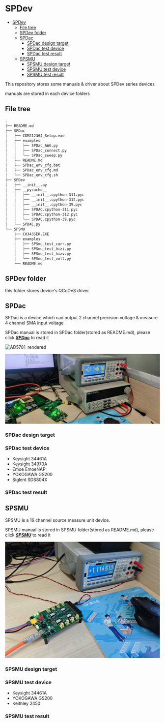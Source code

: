 # SPDev

- [SPDev](#spdev)
  - [File tree](#file-tree)
  - [SPDev folder](#spdev-folder)
  - [SPDac](#spdac)
    - [SPDac design target](#spdac-design-target)
    - [SPDac test device](#spdac-test-device)
    - [SPDac test result](#spdac-test-result)
  - [SPSMU](#spsmu)
    - [SPSMU design target](#spsmu-design-target)
    - [SPSMU test device](#spsmu-test-device)
    - [SPSMU test result](#spsmu-test-result)

This repository stores some manuals & driver about SPDev series devices 

manuals are stored in each device folders

## File tree

    .
    ├── README.md
    ├── SPDac
    │   ├── CDM212364_Setup.exe
    │   ├── examples
    │   │   ├── SPDac_AWG.py
    │   │   ├── SPDac_connect.py
    │   │   └── SPDac_sweep.py
    │   ├── README.md
    │   ├── SPDac_env_cfg.bat
    │   ├── SPDac_env_cfg.md
    │   └── SPDac_env_cfg.sh
    ├── SPDev
    │   ├── __init__.py
    │   ├── __pycache__
    │   │   ├── __init__.cpython-311.pyc
    │   │   ├── __init__.cpython-312.pyc
    │   │   ├── __init__.cpython-39.pyc
    │   │   ├── SPDAC.cpython-311.pyc
    │   │   ├── SPDAC.cpython-312.pyc
    │   │   └── SPDAC.cpython-39.pyc
    │   └── SPDAC.py
    └── SPSMU
        ├── CH343SER.EXE
        ├── examples
        │   ├── SPSmu_test_curr.py
        │   ├── SPSmu_test_hizi.py
        │   ├── SPSmu_test_hizv.py
        │   └── SPSmu_test_volt.py
        └── README.md

## SPDev folder

this folder stores device's QCoDeS driver

## SPDac

SPDac is a device which can output 2 channel precision voltage & measure 4 channel SMA input voltage

SPDac manual is stored in SPDac folder(stored as README.md), please click [***SPDac***](./SPDac) to read it

![AD5781_rendered](./assets/AD5781_rendered.png "SPDac渲染图")

![SPDac_sys_test](./assets/SPDac_sys_test.jpg "SPDac系统实物测试图")

### SPDac design target

### SPDac test device

- Keysight 34461A
- Keysight 34970A
- Emoe EmoeNAP
- YOKOGAWA GS200
- Siglent SDS804X

### SPDac test result

## SPSMU

SPSMU is a 16 channel source measure unit device.

SPSMU manual is stored in SPSMU folder(stored as README.md), please click [***SPSMU***](./SPSMU) to read it

<!-- ![AD5522.21](./assets/AD5781.21.png "SPSMU渲染图") -->

![SPSMU_sys_test](./assets/SPSMU_sys_test.jpg "SPSMU实物测试图")

### SPSMU design target

### SPSMU test device

- Keysight 34461A
- YOKOGAWA GS200
- Keithley 2450

### SPSMU test result